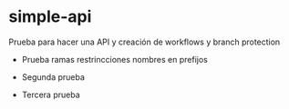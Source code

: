 # simple-api
Prueba para hacer una API y creación de workflows y branch protection


- Prueba ramas restrincciones nombres en prefijos

- Segunda prueba

- Tercera prueba
